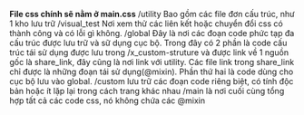 **File css chính sẽ nằm ở main.css**
/utility
    Bao gồm các file đơn cấu trúc, như 1 kho lưu trữ
/visual_test
    Nơi xem thử các liên kết hoặc chuyển đổi css có thành công và có lỗi gì không.
/global
    Đây là nơi các đoạn code phức tạp đa cấu trúc được lưu trữ và sữ dụng cục bộ. Trong đây có 2 phần là code cấu trúc tái sử dụng được lưu trong /x_custom-struture và được link về 1 nguồn gốc là share_link, đây cũng là nơi link với utility. Các file link trong share_link chỉ được là những đoạn tái sử dụng(@mixin). Phần thứ hai là code dùng cho cục bộ lưu vào global.
/custom
    lưu trữ các đoạn code riêng biệt, có tính độc bản hoặc ít lặp lại trong cách trang khác nhau
/main
    là nơi cuối cùng tổng hợp tất cả các code css, nó không chứa các @mixin